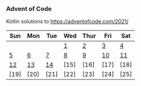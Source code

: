 ### Advent of Code

Kotlin solutions to https://adventofcode.com/2021/

| Sun  | Mon  | Tue  | Wed  | Thur | Fri  | Sat  |
|------|------|------|------|------|------|------|
|      |      |      | [1]  | [2]  | [3]  | [4]  |
| [5]  | [6]  | [7]  | [8]  | [9]  | [10] | [11] |
| [12] | [13] | [14] | [15] | [16] | [17] | [18] |
| [19] | [20] | [21] | [22] | [23] | [24] | [25] |

[1]: src/Day01.kt
[2]: src/Day02.kt
[3]: src/Day03.kt
[4]: src/Day04.kt
[5]: src/Day05.kt
[6]: src/Day06.kt
[7]: src/Day07.kt
[8]: src/Day08.kt
[9]: src/Day09.kt
[10]: src/Day10.kt
[11]: src/Day11.kt
[12]: src/Day12.kt
[13]: src/Day13.kt
[14]: src/Day14.kt